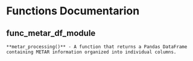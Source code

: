 Functions Documentarion
=======================

func_metar_df_module
--------------------
    **metar_processing()** - A function that returns a Pandas DataFrame containing METAR information organized into individual columns.